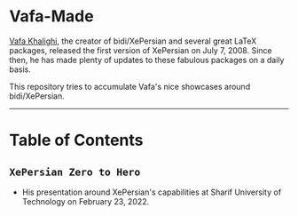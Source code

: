 # Vafa-Made
[Vafa Khalighi](https://github.com/kvafa), the creator of bidi/XePersian and several great LaTeX packages, released the first version of XePersian on July 7, 2008. Since then, he has made plenty of updates to these fabulous packages on a daily basis.

This repository tries to accumulate Vafa's nice showcases around bidi/XePersian.

---
# Table of Contents

## `XePersian Zero to Hero`
* His presentation around XePersian's capabilities at Sharif University of Technology on February 23, 2022.
